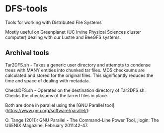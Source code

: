 # DFS-tools
Tools for working with Distributed File Systems

Mostly useful on Greenplanet (UC Irvine Physical Sciences cluster computer) dealing with our Lustre and BeeGFS systems.

## Archival tools
Tar2DFS.sh - Takes a generic user directory and attempts to condense trees with MANY entities into chunked tar files. MD5 checksums are calculated and stored for the original files. This significantly reduces the time and space of dealing with metadata.

CheckDFS.sh - Operates on the destination directory of Tar2DFS.sh. Checks the checksums of the tarred files in place.

Both are done in parallel using the [GNU Parallel tool] (https://www.gnu.org/software/parallel/):

O. Tange (2011): GNU Parallel - The Command-Line Power Tool, ;login: The USENIX Magazine, February 2011:42-47.
